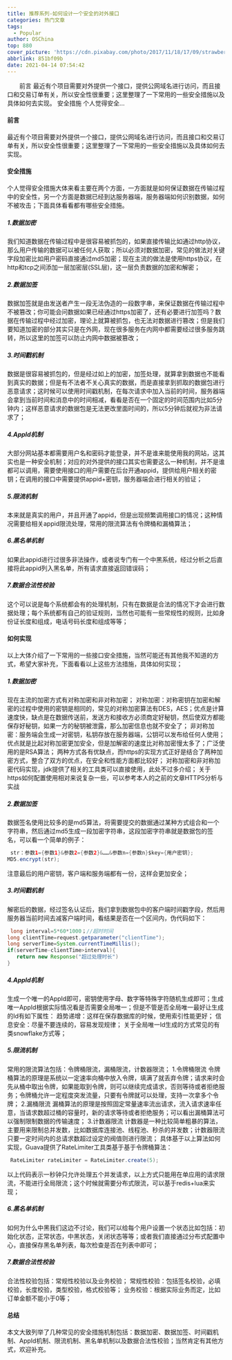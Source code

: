```yaml
---
title: 推荐系列-如何设计一个安全的对外接口
categories: 热门文章
tags:
  - Popular
author: OSChina
top: 880
cover_picture: 'https://cdn.pixabay.com/photo/2017/11/18/17/09/strawberry-2960533__480.jpg'
abbrlink: 851bf09b
date: 2021-04-14 07:54:42
---
```


&emsp;&emsp;前言 最近有个项目需要对外提供一个接口，提供公网域名进行访问，而且接口和交易订单有关，所以安全性很重要；这里整理了一下常用的一些安全措施以及具体如何去实现。 安全措施 个人觉得安全...
<!-- more -->

                                                                                                                                                                                         
#### 前言 
最近有个项目需要对外提供一个接口，提供公网域名进行访问，而且接口和交易订单有关，所以安全性很重要；这里整理了一下常用的一些安全措施以及具体如何去实现。 
 
#### 安全措施 
个人觉得安全措施大体来看主要在两个方面，一方面就是如何保证数据在传输过程中的安全性，另一个方面是数据已经到达服务器端，服务器端如何识别数据，如何不被攻击；下面具体看看都有哪些安全措施。 
 
##### 1.数据加密 
我们知道数据在传输过程中是很容易被抓包的，如果直接传输比如通过http协议，那么用户传输的数据可以被任何人获取；所以必须对数据加密，常见的做法对关键字段加密比如用户密码直接通过md5加密；现在主流的做法是使用https协议，在http和tcp之间添加一层加密层(SSL层)，这一层负责数据的加密和解密； 
 
##### 2.数据加签 
数据加签就是由发送者产生一段无法伪造的一段数字串，来保证数据在传输过程中不被篡改；你可能会问数据如果已经通过https加密了，还有必要进行加签吗？数据在传输过程中经过加密，理论上就算被抓包，也无法对数据进行篡改；但是我们要知道加密的部分其实只是在外网，现在很多服务在内网中都需要经过很多服务跳转，所以这里的加签可以防止内网中数据被篡改； 
 
##### 3.时间戳机制 
数据是很容易被抓包的，但是经过如上的加密，加签处理，就算拿到数据也不能看到真实的数据；但是有不法者不关心真实的数据，而是直接拿到抓取的数据包进行恶意请求；这时候可以使用时间戳机制，在每次请求中加入当前的时间，服务器端会拿到当前时间和消息中的时间相减，看看是否在一个固定的时间范围内比如5分钟内；这样恶意请求的数据包是无法更改里面时间的，所以5分钟后就视为非法请求了； 
 
##### 4.AppId机制 
大部分网站基本都需要用户名和密码才能登录，并不是谁来能使用我的网站，这其实也是一种安全机制；对应的对外提供的接口其实也需要这么一种机制，并不是谁都可以调用，需要使用接口的用户需要在后台开通appid，提供给用户相关的密钥；在调用的接口中需要提供appid+密钥，服务器端会进行相关的验证； 
 
##### 5.限流机制 
本来就是真实的用户，并且开通了appid，但是出现频繁调用接口的情况；这种情况需要给相关appid限流处理，常用的限流算法有令牌桶和漏桶算法； 
 
##### 6.黑名单机制 
如果此appid进行过很多非法操作，或者说专门有一个中黑系统，经过分析之后直接将此appid列入黑名单，所有请求直接返回错误码； 
 
##### 7.数据合法性校验 
这个可以说是每个系统都会有的处理机制，只有在数据是合法的情况下才会进行数据处理；每个系统都有自己的验证规则，当然也可能有一些常规性的规则，比如身份证长度和组成，电话号码长度和组成等等； 
 
#### 如何实现 
以上大体介绍了一下常用的一些接口安全措施，当然可能还有其他我不知道的方式，希望大家补充，下面看看以上这些方法措施，具体如何实现； 
 
##### 1.数据加密 
现在主流的加密方式有对称加密和非对称加密； 对称加密：对称密钥在加密和解密的过程中使用的密钥是相同的，常见的对称加密算法有DES，AES；优点是计算速度快，缺点是在数据传送前，发送方和接收方必须商定好秘钥，然后使双方都能保存好秘钥，如果一方的秘钥被泄露，那么加密信息也就不安全了； 非对称加密：服务端会生成一对密钥，私钥存放在服务器端，公钥可以发布给任何人使用；优点就是比起对称加密更加安全，但是加解密的速度比对称加密慢太多了；广泛使用的是RSA算法； 
两种方式各有优缺点，而https的实现方式正好是结合了两种加密方式，整合了双方的优点，在安全和性能方面都比较好； 
对称加密和非对称加密代码实现，jdk提供了相关的工具类可以直接使用，此处不过多介绍； 关于https如何配置使用相对来说复杂一些，可以参考本人的之前的文章HTTPS分析与实战 
 
##### 2.数据加签 
数据签名使用比较多的是md5算法，将需要提交的数据通过某种方式组合和一个字符串，然后通过md5生成一段加密字符串，这段加密字符串就是数据包的签名，可以看一个简单的例子： 
 ```java 
  str：参数1={参数1}&参数2={参数2}&……&参数n={参数n}$key={用户密钥};
MD5.encrypt(str);
  ```  
注意最后的用户密钥，客户端和服务端都有一份，这样会更加安全； 
 
##### 3.时间戳机制 
解密后的数据，经过签名认证后，我们拿到数据包中的客户端时间戳字段，然后用服务器当前时间去减客户端时间，看结果是否在一个区间内，伪代码如下： 
 ```java 
  long interval=5*60*1000；//超时时间
long clientTime=request.getparameter("clientTime");
long serverTime=System.currentTimeMillis();
if(serverTime-clientTime>interval){
    return new Response("超过处理时长")
}
  ```  
 
##### 4.AppId机制 
生成一个唯一的AppId即可，密钥使用字母、数字等特殊字符随机生成即可；生成唯一AppId根据实际情况看是否需要全局唯一；但是不管是否全局唯一最好让生成的Id有如下属性： 趋势递增：这样在保存数据库的时候，使用索引性能更好； 信息安全：尽量不要连续的，容易发现规律； 关于全局唯一Id生成的方式常见的有类snowflake方式等； 
 
##### 5.限流机制 
常用的限流算法包括：令牌桶限流，漏桶限流，计数器限流； 1.令牌桶限流 令牌桶算法的原理是系统以一定速率向桶中放入令牌，填满了就丢弃令牌；请求来时会先从桶中取出令牌，如果能取到令牌，则可以继续完成请求，否则等待或者拒绝服务；令牌桶允许一定程度突发流量，只要有令牌就可以处理，支持一次拿多个令牌； 2.漏桶限流 漏桶算法的原理是按照固定常量速率流出请求，流入请求速率任意，当请求数超过桶的容量时，新的请求等待或者拒绝服务；可以看出漏桶算法可以强制限制数据的传输速度； 3.计数器限流 计数器是一种比较简单粗暴的算法，主要用来限制总并发数，比如数据库连接池、线程池、秒杀的并发数；计数器限流只要一定时间内的总请求数超过设定的阀值则进行限流； 
具体基于以上算法如何实现，Guava提供了RateLimiter工具类基于基于令牌桶算法： 
 ```java 
  RateLimiter rateLimiter = RateLimiter.create(5);
  ```  
以上代码表示一秒钟只允许处理五个并发请求，以上方式只能用在单应用的请求限流，不能进行全局限流；这个时候就需要分布式限流，可以基于redis+lua来实现； 
 
##### 6.黑名单机制 
如何为什么中黑我们这边不讨论，我们可以给每个用户设置一个状态比如包括：初始化状态，正常状态，中黑状态，关闭状态等等；或者我们直接通过分布式配置中心，直接保存黑名单列表，每次检查是否在列表中即可； 
 
##### 7.数据合法性校验 
合法性校验包括：常规性校验以及业务校验； 常规性校验：包括签名校验，必填校验，长度校验，类型校验，格式校验等； 业务校验：根据实际业务而定，比如订单金额不能小于0等； 
 
#### 总结 
本文大致列举了几种常见的安全措施机制包括：数据加密、数据加签、时间戳机制、AppId机制、限流机制、黑名单机制以及数据合法性校验；当然肯定有其他方式，欢迎补充。
                                        